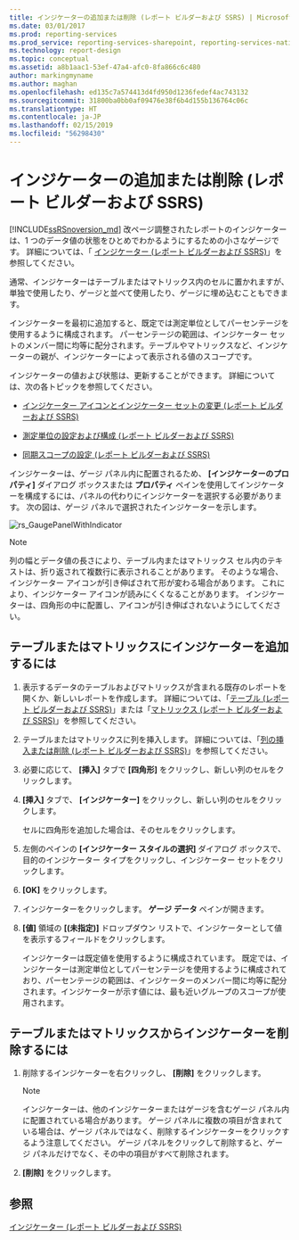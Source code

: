```yaml
---
title: インジケーターの追加または削除 (レポート ビルダーおよび SSRS) | Microsoft Docs
ms.date: 03/01/2017
ms.prod: reporting-services
ms.prod_service: reporting-services-sharepoint, reporting-services-native
ms.technology: report-design
ms.topic: conceptual
ms.assetid: a8b1aac1-53ef-47a4-afc0-8fa866c6c480
author: markingmyname
ms.author: maghan
ms.openlocfilehash: ed135c7a574413d4fd950d1236fedef4ac743132
ms.sourcegitcommit: 31800ba0bb0af09476e38f6b4d155b136764c06c
ms.translationtype: HT
ms.contentlocale: ja-JP
ms.lasthandoff: 02/15/2019
ms.locfileid: "56298430"
---
```

# <a name="add-or-delete-an-indicator-report-builder-and-ssrs"></a>インジケーターの追加または削除 (レポート ビルダーおよび SSRS)
  [!INCLUDE[ssRSnoversion_md](../../includes/ssrsnoversion-md.md)] 改ページ調整されたレポートのインジケーターは、1 つのデータ値の状態をひとめでわかるようにするための小さなゲージです。 詳細については、「 [インジケーター (レポート ビルダーおよび SSRS)](../../reporting-services/report-design/indicators-report-builder-and-ssrs.md)」を参照してください。  
  
 通常、インジケーターはテーブルまたはマトリックス内のセルに置かれますが、単独で使用したり、ゲージと並べて使用したり、ゲージに埋め込むこともできます。  
  
 インジケーターを最初に追加すると、既定では測定単位としてパーセンテージを使用するように構成されます。 パーセンテージの範囲は、インジケーター セットのメンバー間に均等に配分されます。テーブルやマトリックスなど、インジケーターの親が、インジケーターによって表示される値のスコープです。  
  
 インジケーターの値および状態は、更新することができます。 詳細については、次の各トピックを参照してください。  
  
-   [インジケーター アイコンとインジケーター セットの変更 (レポート ビルダーおよび SSRS)](../../reporting-services/report-design/change-indicator-icons-and-indicator-sets-report-builder-and-ssrs.md)  
  
-   [測定単位の設定および構成 (レポート ビルダーおよび SSRS)](../../reporting-services/report-design/set-and-configure-measurement-units-report-builder-and-ssrs.md)  
  
-   [同期スコープの設定 (レポート ビルダーおよび SSRS)](../../reporting-services/report-design/set-synchronization-scope-report-builder-and-ssrs.md)  
  
 インジケーターは、ゲージ パネル内に配置されるため、 **[インジケーターのプロパティ]** ダイアログ ボックスまたは **プロパティ** ペインを使用してインジケーターを構成するには、パネルの代わりにインジケーターを選択する必要があります。 次の図は、ゲージ パネルで選択されたインジケーターを示します。  
  
 ![rs_GaugePanelWithIndicator](../../reporting-services/report-design/media/rs-gaugepanelwithindicator.gif "rs_GaugePanelWithIndicator")  
  
> [!NOTE]  
>  列の幅とデータ値の長さにより、テーブル内またはマトリックス セル内のテキストは、折り返されて複数行に表示されることがあります。 そのような場合、インジケーター アイコンが引き伸ばされて形が変わる場合があります。 これにより、インジケーター アイコンが読みにくくなることがあります。 インジケーターは、四角形の中に配置し、アイコンが引き伸ばされないようにしてください。  
  
## <a name="to-add-an-indicator-to-a-table-or-matrix"></a>テーブルまたはマトリックスにインジケーターを追加するには  
  
1.  表示するデータのテーブルおよびマトリックスが含まれる既存のレポートを開くか、新しいレポートを作成します。 詳細については、「[テーブル &#40;レポート ビルダーおよび SSRS&#41;](../../reporting-services/report-design/tables-report-builder-and-ssrs.md)」または「[マトリックス &#40;レポート ビルダーおよび SSRS&#41;](../../reporting-services/report-design/create-a-matrix-report-builder-and-ssrs.md)」を参照してください。  
  
2.  テーブルまたはマトリックスに列を挿入します。 詳細については、「[列の挿入または削除 &#40;レポート ビルダーおよび SSRS&#41;](../../reporting-services/report-design/insert-or-delete-a-column-report-builder-and-ssrs.md)」を参照してください。  
  
3.  必要に応じて、 **[挿入]** タブで **[四角形]** をクリックし、新しい列のセルをクリックします。  
  
4.  **[挿入]** タブで、 **[インジケーター]** をクリックし、新しい列のセルをクリックします。  
  
     セルに四角形を追加した場合は、そのセルをクリックします。  
  
5.  左側のペインの **[インジケーター スタイルの選択]** ダイアログ ボックスで、目的のインジケーター タイプをクリックし、インジケーター セットをクリックします。  
  
6.  **[OK]** をクリックします。  
  
7.  インジケーターをクリックします。 **ゲージ データ** ペインが開きます。  
  
8.  **[値]** 領域の **[(未指定)]** ドロップダウン リストで、インジケーターとして値を表示するフィールドをクリックします。  
  
     インジケーターは既定値を使用するように構成されています。 既定では、インジケーターは測定単位としてパーセンテージを使用するように構成されており、パーセンテージの範囲は、インジケーターのメンバー間に均等に配分されます。インジケーターが示す値には、最も近いグループのスコープが使用されます。  
  
## <a name="to-delete-an-indicator-to-a-table-or-matrix"></a>テーブルまたはマトリックスからインジケーターを削除するには  
  
1.  削除するインジケーターを右クリックし、 **[削除]** をクリックします。  
  
    > [!NOTE]  
    >  インジケーターは、他のインジケーターまたはゲージを含むゲージ パネル内に配置されている場合があります。 ゲージ パネルに複数の項目が含まれている場合は、ゲージ パネルではなく、削除するインジケーターをクリックするよう注意してください。 ゲージ パネルをクリックして削除すると、ゲージ パネルだけでなく、その中の項目がすべて削除されます。  
  
2.  **[削除]** をクリックします。  
  
## <a name="see-also"></a>参照  
 [インジケーター &#40;レポート ビルダーおよび SSRS&#41;](../../reporting-services/report-design/indicators-report-builder-and-ssrs.md)  
  
  
